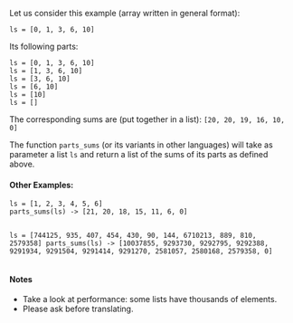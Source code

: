<p>Let us consider this example (array written in general format):</p>
<p><code>ls = [0, 1, 3, 6, 10]</code></p>
<p>Its following parts:</p>
<pre><code>ls = [0, 1, 3, 6, 10]
ls = [1, 3, 6, 10]
ls = [3, 6, 10]
ls = [6, 10]
ls = [10]
ls = []
</code></pre>
<p>The corresponding sums are (put together in a list):
<code>[20, 20, 19, 16, 10, 0]</code></p>
<p>The function <code>parts_sums</code> (or its variants in other languages) will take as parameter a list <code>ls</code>
and return a list of the sums of its parts as defined above.</p>
<h4 id="other-examples">Other Examples:</h4>
<pre><code>ls = [1, 2, 3, 4, 5, 6] 
parts_sums(ls) -&gt; [21, 20, 18, 15, 11, 6, 0]

ls = [744125, 935, 407, 454, 430, 90, 144, 6710213, 889, 810, 2579358]
parts_sums(ls)
-&gt; [10037855, 9293730, 9292795, 9292388, 9291934, 9291504, 9291414, 9291270, 2581057, 2580168, 2579358, 0]
</code></pre>
<h4 id="notes">Notes</h4>
<ul>
<li>Take a look at performance: some lists have thousands of elements.</li>
<li>Please ask before translating.</li>
</ul>
